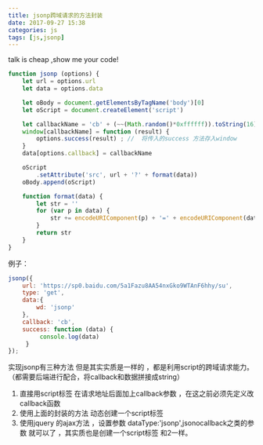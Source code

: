 ```yaml
---
title: jsonp跨域请求的方法封装
date: 2017-09-27 15:38
categories: js
tags: [js,jsonp]
---
```

<!-- deleteAbove -->

talk is cheap ,show me your code!


<!--more-->

```js
function jsonp (options) {
    let url = options.url
    let data = options.data

    let oBody = document.getElementsByTagName('body')[0]
    let oScript = document.createElement('script')

    let callbackName = 'cb' + (~~(Math.random()*0xffffff)).toString(16)
    window[callbackName] = function (result) {
        options.success(result) ; //  将传入的success 方法存入window
    }
    data[options.callback] = callbackName

    oScript
        .setAttribute('src', url + '?' + format(data))
    oBody.append(oScript)

    function format(data) {
        let str = ''
        for (var p in data) {
            str += encodeURIComponent(p) + '=' + encodeURIComponent(data[p]) + '&'
        }
        return str
    }
}
```


例子：
```js
jsonp({
    url: 'https://sp0.baidu.com/5a1Fazu8AA54nxGko9WTAnF6hhy/su',
    type: 'get',
    data:{
        wd: 'jsonp'
    },
    callback: 'cb',
    success: function (data) {
         console.log(data)
     }
});

```

实现jsonp有三种方法 但是其实实质是一样的 ，都是利用script的跨域请求能力。
（都需要后端进行配合，将callback和数据拼接成string）
1. 直接用script标签 在请求地址后面加上callback参数 ，在这之前必须先定义改callback函数
2. 使用上面的封装的方法 动态创建一个script标签
3. 使用jquery 的ajax方法 ，设置参数 dataType:'jsonp',jsonocallback之类的参数 就可以了 ，其实质也是创建一个script标签 和2一样。
